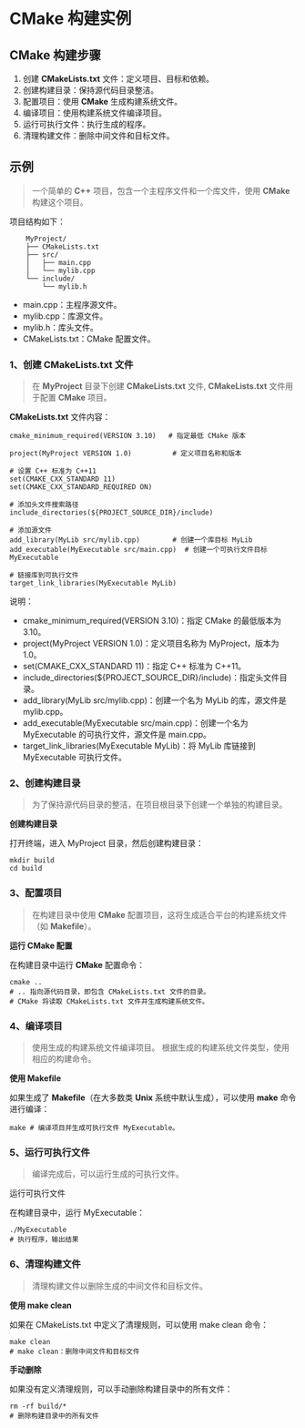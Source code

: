 # CMake 构建实例
## CMake 构建步骤
1. 创建 **CMakeLists.txt** 文件：定义项目、目标和依赖。
2. 创建构建目录：保持源代码目录整洁。
3. 配置项目：使用 **CMake** 生成构建系统文件。
4. 编译项目：使用构建系统文件编译项目。
5. 运行可执行文件：执行生成的程序。
6. 清理构建文件：删除中间文件和目标文件。

## 示例
> 一个简单的 **C++** 项目，包含一个主程序文件和一个库文件，使用 **CMake** 构建这个项目。

项目结构如下：
``` shell
    MyProject/
    ├── CMakeLists.txt
    ├── src/
    │   ├── main.cpp
    │   └── mylib.cpp
    └── include/
        └── mylib.h
```
- main.cpp：主程序源文件。
- mylib.cpp：库源文件。
- mylib.h：库头文件。
- CMakeLists.txt：CMake 配置文件。
### 1、创建 **CMakeLists.txt** 文件
> 在 **MyProject** 目录下创建 **CMakeLists.txt** 文件, **CMakeLists.txt** 文件用于配置 **CMake** 项目。

**CMakeLists.txt** 文件内容：
``` shell
cmake_minimum_required(VERSION 3.10)   # 指定最低 CMake 版本

project(MyProject VERSION 1.0)          # 定义项目名称和版本

# 设置 C++ 标准为 C++11
set(CMAKE_CXX_STANDARD 11)
set(CMAKE_CXX_STANDARD_REQUIRED ON)

# 添加头文件搜索路径
include_directories(${PROJECT_SOURCE_DIR}/include)

# 添加源文件
add_library(MyLib src/mylib.cpp)        # 创建一个库目标 MyLib
add_executable(MyExecutable src/main.cpp)  # 创建一个可执行文件目标 MyExecutable

# 链接库到可执行文件
target_link_libraries(MyExecutable MyLib)
```
说明：
- cmake_minimum_required(VERSION 3.10)：指定 CMake 的最低版本为 3.10。
- project(MyProject VERSION 1.0)：定义项目名称为 MyProject，版本为 1.0。
- set(CMAKE_CXX_STANDARD 11)：指定 C++ 标准为 C++11。
- include_directories(${PROJECT_SOURCE_DIR}/include)：指定头文件目录。
- add_library(MyLib src/mylib.cpp)：创建一个名为 MyLib 的库，源文件是 mylib.cpp。
- add_executable(MyExecutable src/main.cpp)：创建一个名为 MyExecutable 的可执行文件，源文件是 main.cpp。
- target_link_libraries(MyExecutable MyLib)：将 MyLib 库链接到 MyExecutable 可执行文件。
### 2、创建构建目录
> 为了保持源代码目录的整洁，在项目根目录下创建一个单独的构建目录。

**创建构建目录**

打开终端，进入 MyProject 目录，然后创建构建目录：
``` shell
mkdir build
cd build
```
### 3、配置项目
> 在构建目录中使用 **CMake** 配置项目，这将生成适合平台的构建系统文件（如 **Makefile**）。

**运行 CMake 配置**

在构建目录中运行 **CMake** 配置命令：
``` shell
cmake ..
# .. 指向源代码目录，即包含 CMakeLists.txt 文件的目录。
# CMake 将读取 CMakeLists.txt 文件并生成构建系统文件。
```
### 4、编译项目
> 使用生成的构建系统文件编译项目。
> 根据生成的构建系统文件类型，使用相应的构建命令。

**使用 Makefile**

如果生成了 **Makefile**（在大多数类 **Unix** 系统中默认生成），可以使用 **make** 命令进行编译：
``` shell
make # 编译项目并生成可执行文件 MyExecutable。
```
### 5、运行可执行文件
> 编译完成后，可以运行生成的可执行文件。

运行可执行文件

在构建目录中，运行 MyExecutable：
``` shell
./MyExecutable
# 执行程序，输出结果
```
### 6、清理构建文件
> 清理构建文件以删除生成的中间文件和目标文件。

**使用 make clean**

如果在 CMakeLists.txt 中定义了清理规则，可以使用 make clean 命令：
``` shell
make clean
# make clean：删除中间文件和目标文件
```
**手动删除**

如果没有定义清理规则，可以手动删除构建目录中的所有文件：
``` shell
rm -rf build/*
# 删除构建目录中的所有文件
```